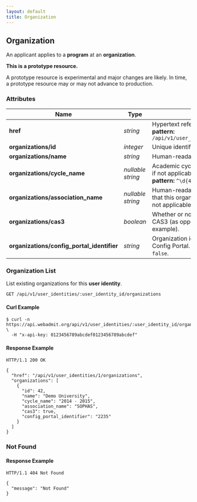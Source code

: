 ```yaml
---
layout: default
title: Organization
---
```


<!-- WARNING: This is an automatically generated file.  Do not modify directly.  See script/generate-docs. -->

<h2><a name="resource-program"></a>Organization</h2>

<p>An applicant applies to a <strong>program</strong> at an <strong>organization</strong>.</p>

<div class="alert alert-warning">
  <p><strong>This is a prototype resource.</strong></p>
  <p>A prototype resource is experimental and major changes are likely. In time, a prototype resource may or may not advance to production.</p>
</div>

<h3>Attributes</h3>

<table><thead>
<tr>
<th>Name</th>
<th>Type</th>
<th>Description</th>
<th>Example</th>
</tr>
</thead><tbody>
<tr>
<td><strong>href</strong></td>
<td><em>string</em></td>
<td>Hypertext reference to this resource.<br/> <strong>pattern:</strong> <code>/api/v1/user_identities/\d+/organizations</code></td>
<td><code>&quot;/api/v1/user_identities/1/organizations&quot;</code></td>
</tr>
<tr>
<td><strong>organizations/id</strong></td>
<td><em>integer</em></td>
<td>Unique identifier of this organization.</td>
<td><code>42</code></td>
</tr>
<tr>
<td><strong>organizations/name</strong></td>
<td><em>string</em></td>
<td>Human-readable name of this organization.</td>
<td><code>&quot;Demo University&quot;</code></td>
</tr>
<tr>
<td><strong>organizations/cycle_name</strong></td>
<td><em>nullable string</em></td>
<td>Academic cycle of this organization, or <code>null</code> if not applicable.<br/> <strong>pattern:</strong> <code>^\d{4} - \d{4}$</code></td>
<td><code>&quot;2014 - 2015&quot;</code></td>
</tr>
<tr>
<td><strong>organizations/association_name</strong></td>
<td><em>nullable string</em></td>
<td>Human-readable name of the association that this organization belongs to, or <code>null</code> if not applicable.</td>
<td><code>&quot;SOPHAS&quot;</code></td>
</tr>
<tr>
<td><strong>organizations/cas3</strong></td>
<td><em>boolean</em></td>
<td>Whether or not this organization is using CAS3 (as opposed the older CAS2, for example).</td>
<td><code>true</code></td>
</tr>
<tr>
<td><strong>organizations/config_portal_identifier</strong></td>
<td><em>string</em></td>
<td>Organization identifier that is specific to Config Portal.  May not be unique if <code>cas3</code> is <code>false</code>.</td>
<td><code>&quot;2235&quot;</code></td>
</tr>
</tbody></table>

<h3>Organization List</h3>

<p>List existing organizations for this <strong>user identity</strong>.</p>

<pre><code>GET /api/v1/user_identities/:user_identity_id/organizations
</code></pre>

<h4>Curl Example</h4>

<pre lang="bash"><code>$ curl -n https://api.webadmit.org/api/v1/user_identities/:user_identity_id/organizations \
  -H &quot;x-api-key: 0123456789abcdef0123456789abcdef&quot;
</code></pre>

<h4>Response Example</h4>

<pre><code>HTTP/1.1 200 OK
</code></pre>

<pre lang="json"><code>{
  &quot;href&quot;: &quot;/api/v1/user_identities/1/organizations&quot;,
  &quot;organizations&quot;: [
    {
      &quot;id&quot;: 42,
      &quot;name&quot;: &quot;Demo University&quot;,
      &quot;cycle_name&quot;: &quot;2014 - 2015&quot;,
      &quot;association_name&quot;: &quot;SOPHAS&quot;,
      &quot;cas3&quot;: true,
      &quot;config_portal_identifier&quot;: &quot;2235&quot;
    }
  ]
}
</code></pre>

<h3>Not Found</h3>

<h4>Response Example</h4>

<pre><code>HTTP/1.1 404 Not Found
</code></pre>

<pre lang="json"><code>{
  &quot;message&quot;: &quot;Not Found&quot;
}
</code></pre>


